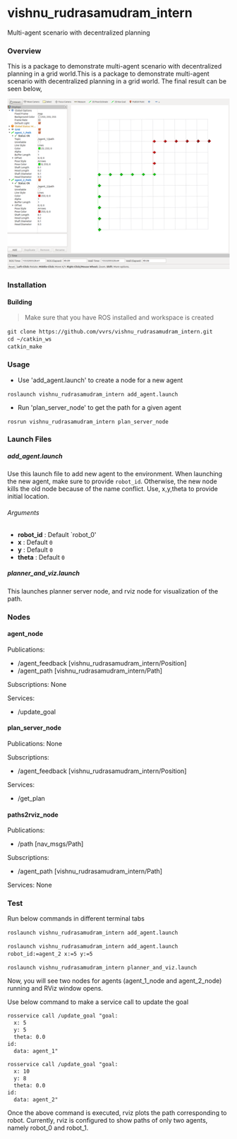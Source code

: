 # vishnu_rudrasamudram_intern

Multi-agent scenario with decentralized planning

### Overview

This is a package to demonstrate multi-agent scenario with decentralized planning in a grid world.This is a package to demonstrate multi-agent scenario with decentralized planning in a grid world. The final result can be seen below,

![rviz_display](docs/result.png)


### Installation
#### Building  

> Make sure that you have ROS installed and workspace is created

```git clone https://github.com/vvrs/vishnu_rudrasamudram_intern.git```  
```cd ~/catkin_ws```  
```catkin_make```

### Usage  
  
- Use 'add_agent.launch' to create a node for a new agent  

```roslaunch vishnu_rudrasamudram_intern add_agent.launch```

- Run 'plan_server_node' to get the path for a given agent  

```rosrun vishnu_rudrasamudram_intern plan_server_node```   

### Launch Files
##### add_agent.launch
Use this launch file to add new agent to the environment. When launching the new agent, make sure to provide `robot_id`. Otherwise, the new node kills the old node because of the name conflict. Use, x,y,theta to provide initial location. 

###### Arguments
* **robot_id** : Default `robot_0'
* **x** : Default `0`  
* **y** : Default `0`
* **theta** : Default `0`  

##### planner_and_viz.launch
This launches planner server node, and rviz node for visualization of the path.

### Nodes

#### agent_node

Publications: 
 * /agent_feedback [vishnu_rudrasamudram_intern/Position]
 * /agent_path [vishnu_rudrasamudram_intern/Path]

Subscriptions: None

Services: 
 * /update_goal


#### plan_server_node

Publications: None

Subscriptions: 
 * /agent_feedback [vishnu_rudrasamudram_intern/Position]

Services: 
 * /get_plan


#### paths2rviz_node
Publications: 
 * /path [nav_msgs/Path]

Subscriptions: 
 * /agent_path [vishnu_rudrasamudram_intern/Path]

Services: None

### Test

Run below commands in different terminal tabs


```roslaunch vishnu_rudrasamudram_intern add_agent.launch```

```roslaunch vishnu_rudrasamudram_intern add_agent.launch robot_id:=agent_2 x:=5 y:=5```

```roslaunch vishnu_rudrasamudram_intern planner_and_viz.launch```

Now, you will see two nodes for agents (agent_1_node and agent_2_node) running and RViz window opens.

Use below command to make a service call to update the goal

```
rosservice call /update_goal "goal:
  x: 5
  y: 5
  theta: 0.0
id:
  data: agent_1" 
 ``` 

```
rosservice call /update_goal "goal:
  x: 10
  y: 8
  theta: 0.0
id:
  data: agent_2" 
 ``` 

 Once the above command is executed, rviz plots the path corresponding to robot. Currently, rviz is configured to show paths of only two agents, namely robot_0 and robot_1. 
